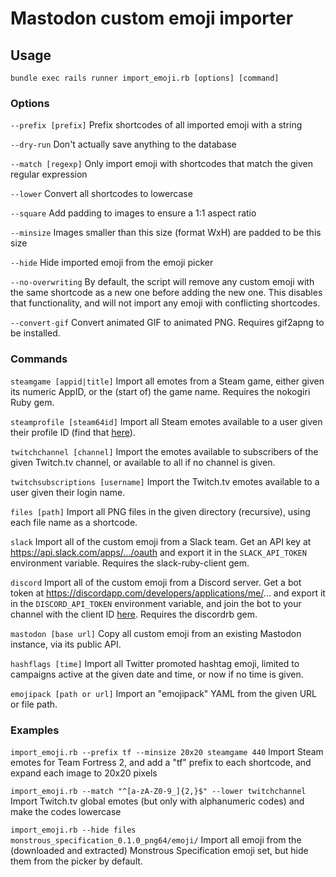 # Mastodon custom emoji importer

## Usage
`bundle exec rails runner import_emoji.rb [options] [command]`

### Options
`--prefix [prefix]`
	Prefix shortcodes of all imported emoji with a string

`--dry-run`
	Don't actually save anything to the database

`--match [regexp]`
	Only import emoji with shortcodes that match the given regular
	expression

`--lower`
	Convert all shortcodes to lowercase

`--square`
	Add padding to images to ensure a 1:1 aspect ratio

`--minsize`
	Images smaller than this size (format WxH) are padded to be this
	size

`--hide`
	Hide imported emoji from the emoji picker

`--no-overwriting`
	By default, the script will remove any custom emoji with the
	same shortcode as a new one before adding the new one. This
	disables that functionality, and will not import any
	emoji with conflicting shortcodes.

`--convert-gif`
	Convert animated GIF to animated PNG. Requires gif2apng to be
	installed.

### Commands
`steamgame [appid|title]`
	Import all emotes from a Steam game, either given its numeric
	AppID, or the (start of) the game name. Requires the nokogiri
	Ruby gem.

`steamprofile [steam64id]`
	Import all Steam emotes available to a user given their profile
	ID (find that [here](http://steamid.co/)).

`twitchchannel [channel]`
	Import the emotes available to subscribers of the given Twitch.tv
	channel, or available to all if no channel is given.

`twitchsubscriptions [username]`
	Import the Twitch.tv emotes available to a user given their login
	name.

`files [path]`
	Import all PNG files in the given directory (recursive), using
	each file name as a shortcode.

`slack`
	Import all of the custom emoji from a Slack team. Get an API key
	at https://api.slack.com/apps/.../oauth and export it in the
	`SLACK_API_TOKEN` environment variable. Requires the
	slack-ruby-client gem.

`discord`
	Import all of the custom emoji from a Discord server. Get a bot
	token at https://discordapp.com/developers/applications/me/...
	and export it in the `DISCORD_API_TOKEN` environment variable, and
	join the bot to your channel with the client ID
	[here](https://discordapi.com/permissions.html#1073741824).
	Requires the discordrb gem.

`mastodon [base url]`
	Copy all custom emoji from an existing Mastodon instance, via
	its public API.

`hashflags [time]`
	Import all Twitter promoted hashtag emoji, limited to campaigns
	active at the given date and time, or now if no time is given.

`emojipack [path or url]`
	Import an "emojipack" YAML from the given URL or file path.

### Examples
`import_emoji.rb --prefix tf --minsize 20x20 steamgame 440`
	Import Steam emotes for Team Fortress 2, and add a "tf" prefix to
	each shortcode, and expand each image to 20x20 pixels

`import_emoji.rb --match "^[a-zA-Z0-9_]{2,}$" --lower twitchchannel`
	Import Twitch.tv global emotes (but only with alphanumeric codes)
	and make the codes lowercase

`import_emoji.rb --hide files monstrous_specification_0.1.0_png64/emoji/`
	Import all emoji from the (downloaded and extracted) Monstrous
	Specification emoji set, but hide them from the picker by default.
